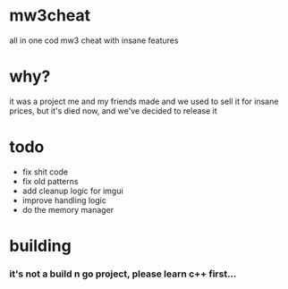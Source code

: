 # mw3cheat
all in one cod mw3 cheat with insane features

# why?
it was a project me and my friends made and we used to sell it for insane prices, but it's died now, and we've decided to release it

# todo
- fix shit code
- fix old patterns
- add cleanup logic for imgui
- improve handling logic
- do the memory manager

# building
### it's not a build n go project, please learn c++ first...
